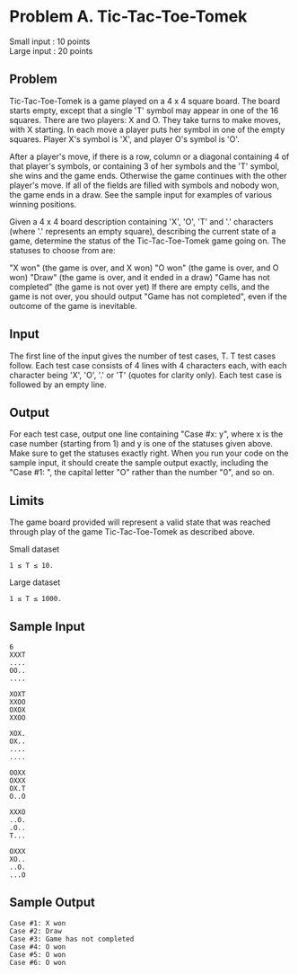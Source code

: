 Problem A. Tic-Tac-Toe-Tomek
============================

Small input : 10 points  
Large input : 20 points	


Problem
-------

Tic-Tac-Toe-Tomek is a game played on a 4 x 4 square board. The board starts empty, except that a single 'T' symbol may appear in one of the 16 squares. There are two players: X and O. They take turns to make moves, with X starting. In each move a player puts her symbol in one of the empty squares. Player X's symbol is 'X', and player O's symbol is 'O'.

After a player's move, if there is a row, column or a diagonal containing 4 of that player's symbols, or containing 3 of her symbols and the 'T' symbol, she wins and the game ends. Otherwise the game continues with the other player's move. If all of the fields are filled with symbols and nobody won, the game ends in a draw. See the sample input for examples of various winning positions.

Given a 4 x 4 board description containing 'X', 'O', 'T' and '.' characters (where '.' represents an empty square), describing the current state of a game, determine the status of the Tic-Tac-Toe-Tomek game going on. The statuses to choose from are:

"X won" (the game is over, and X won)
"O won" (the game is over, and O won)
"Draw" (the game is over, and it ended in a draw)
"Game has not completed" (the game is not over yet)
If there are empty cells, and the game is not over, you should output "Game has not completed", even if the outcome of the game is inevitable.


Input
-----
The first line of the input gives the number of test cases, T. T test cases follow. Each test case consists of 4 lines with 4 characters each, with each character being 'X', 'O', '.' or 'T' (quotes for clarity only). Each test case is followed by an empty line.

Output
------
For each test case, output one line containing "Case #x: y", where x is the case number (starting from 1) and y is one of the statuses given above. Make sure to get the statuses exactly right. When you run your code on the sample input, it should create the sample output exactly, including the "Case #1: ", the capital letter "O" rather than the number "0", and so on.

Limits
------
The game board provided will represent a valid state that was reached through play of the game Tic-Tac-Toe-Tomek as described above.

Small dataset

    1 ≤ T ≤ 10.

Large dataset

    1 ≤ T ≤ 1000.



Sample Input 
------------
      
    6
    XXXT
    ....
    OO..
    ....
    
    XOXT
    XXOO
    OXOX
    XXOO
    
    XOX.
    OX..
    ....
    ....
    
    OOXX
    OXXX
    OX.T
    O..O
    
    XXXO
    ..O.
    .O..
    T...
    
    OXXX
    XO..
    ..O.
    ...O


Sample Output
-------------

    Case #1: X won
    Case #2: Draw
    Case #3: Game has not completed
    Case #4: O won
    Case #5: O won
    Case #6: O won


